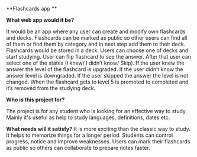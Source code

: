 **Flashcards app **

**What web app would it be?**

It would be an app where any user can create and modify own flashcards and 
decks. Flashcards can be marked as public so other users can find all of them or find 
them by category and in next step add them to their deck. Flashcards would be 
stored in a deck. Users can choose one of decks and start studying. User can flip 
flashcard to see the answer. After that user can select one of the states (I knew/ I 
didn’t know/ Skip). If the user knew the answer the level of the flashcard is 
upgraded. If the user didn’t know the answer level is downgraded. If the user 
skipped the answer the level is not changed.
When the flashcard gets to level 5 is promoted to completed and it’s removed from 
the studying deck.


**Who is this project for?**

The project is for any student who is looking for an effective way to study. Mainly 
it's useful as help to study languages, definitions, dates etc.

**What needs will it satisfy?**
It is more exciting than the classic way to study. It helps to memorize things for 
a longer period. Students can control progress, notice and improve weaknesses. 
Users can mark their flashcards as public so others can collaborate to prepare notes 
faster.

